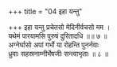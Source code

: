 +++
title = "04 इहा यन्तु"

+++
इहा यन्तु प्रचेतसो मेदिनीर्वचसो मम ।  
यथेमं पारयामसि पुरुषं दुरितादधि ॥॥ ७ ॥  
अग्नेर्घासो अपां गर्भो या रोहन्ति पुनर्नवाः  
ध्रुवाः सहस्रनाम्नीर्भेषजीः सन्त्वाभृताः ॥ ८ ॥